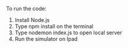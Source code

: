 
To run the code:
1. Install Node.js
2. Type npm install on the terminal
3. Type nodemon index.js to open local server
4. Run the simulator on Ipad
